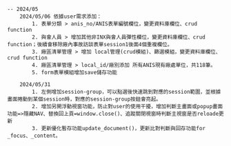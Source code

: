     -- 2024/05
        2024/05/06 依據user需求添加： 
            1. 表單分類 > anis_no/ANIS表單編號欄位，變更資料庫欄位、crud function
            2. 與會人員 > 增加其他非INX與會人員彈性欄位，變更資料庫欄位、crud function；後續會移除廠內事故訪談表單session1後面4個重複欄位。
            3. 廠區清單管理 > 增加 local管理(crud模組)、篩選模組，變更資料庫欄位、crud function
            4. 廠區清單管理 > local_id/廠別添加 所有ANIS現有廠處單位，共118筆。
            5. form表單模組增加save儲存功能

        2024/05/31 
            1. 左側增加session-group，可以點選後快速跳到對應的session範圍，並根據畫面捲動到某個session時，對應的session-group按鈕會亮起。
            2. 增加另開浮動視窗功能，防止對user的使用干擾，增加判斷主畫面或popup畫面功能=>隱藏NAV、替換回上頁=window.close()、追蹤關閉視窗時判斷主視窗是否reloade更新
            3. 更新優化暫存功能update_document()，更新比對判斷與回存功能for _focus、_content。
